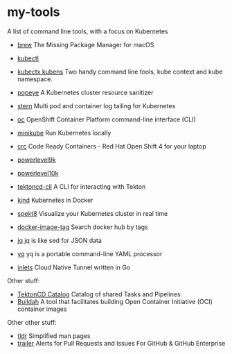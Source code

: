 # my-tools
A list of command line tools, with a focus on Kubernetes

- [brew](https://brew.sh/) The Missing Package Manager for macOS
- [kubectl](https://kubernetes.io/docs/tasks/tools/install-kubectl/)
- [kubectx kubens](https://github.com/ahmetb/kubectx) Two handy command line tools, kube context and kube namespace.
- [popeye](https://github.com/derailed/popeye) A Kubernetes cluster resource sanitizer
- [stern](https://github.com/wercker/stern) Multi pod and container log tailing for Kubernetes
- [oc](https://docs.openshift.com/container-platform/4.3/cli_reference/openshift_cli/getting-started-cli.html) OpenShift Container Platform command-line interface (CLI)
- [minikube](https://kubernetes.io/docs/setup/learning-environment/minikube/) Run Kubernetes locally
- [crc](https://cloud.redhat.com/openshift/install/crc/installer-provisioned) Code Ready Containers - Red Hat Open Shift 4 for your laptop
- [powerlevel9k](https://github.com/Powerlevel9k/powerlevel9k)
- [powerlevel10k](https://github.com/romkatv/powerlevel10k)
- [tektoncd-cli](https://github.com/tektoncd/cli) A CLI for interacting with Tekton
- [kind](https://github.com/kubernetes-sigs/kind) Kubernetes in Docker
- [spekt8](https://github.com/spekt8/spekt8) Visualize your Kubernetes cluster in real time
- [docker-image-tag](https://github.com/stefanwalther/docker-image-tag) Search docker hub by tags

- [jq](https://stedolan.github.io/jq/) jq is like sed for JSON data
- [yq](https://github.com/mikefarah/yq) yq is a portable command-line YAML processor
- [inlets](https://github.com/inlets/inlets) Cloud Native Tunnel written in Go

Other stuff:

- [TektonCD Catalog](https://github.com/tektoncd/catalog) Catalog of shared Tasks and Pipelines.
- [Buildah](https://github.com/containers/buildah/) A tool that facilitates building Open Container Initiative (OCI) container images

Other other stuff:

- [tldr](https://tldr.sh/) Simplified man pages
- [trailer](https://github.com/ptsochantaris/trailer) Alerts for Pull Requests and Issues For GitHub & GitHub Enterprise
